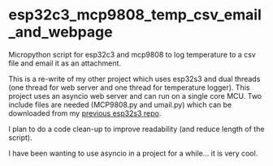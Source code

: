 # esp32c3_mcp9808_temp_csv_email_and_webpage
Micropython script for esp32c3 and mcp9808 to log temperature to a csv file and email it as an attachment.

This is a re-write of my other project which uses esp32s3 and dual threads (one thread for web server and one thread for temperature logger). This project uses an asyncio web server and can run on a single core MCU.
Two include files are needed (MCP9808.py and umail.py) which can be downloaded from my [previous esp32s3 repo](https://github.com/charkster/esp32s3_mcp9808_temp_csv_email_and_webpage).

I plan to do a code clean-up to improve readability (and reduce length of the script).

I have been wanting to use asyncio in a project for a while... it is very cool. 
